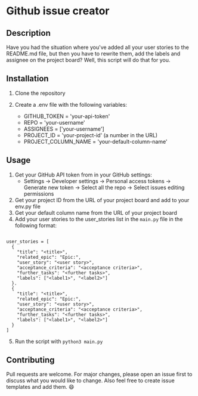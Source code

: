 # Github issue creator

## Description

Have you had the situation where you've added all your user stories to the README.md file, but then you have to rewrite them, add the labels and assignee on the project board? Well, this script will do that for you.

## Installation

1. Clone the repository
2. Create a .env file with the following variables:

   - GITHUB_TOKEN = 'your-api-token'
   - REPO = 'your-username'
   - ASSIGNEES = ['your-username']
   - PROJECT_ID = 'your-project-id' (a number in the URL)
   - PROJECT_COLUMN_NAME = 'your-default-column-name'

## Usage

1. Get your GitHub API token from in your GitHub settings:
   - Settings -> Developer settings -> Personal access tokens -> Generate new token -> Select all the repo -> Select issues editing permissions
2. Get your project ID from the URL of your project board and add to your env.py file
3. Get your default column name from the URL of your project board
4. Add your user stories to the user_stories list in the `main.py` file in the following format:

```

user_stories = [
  {
    "title": "<title>",
    "related_epic": "Epic:",
    "user_story": "<user story>",
    "acceptance_criteria": "<acceptance criteria>",
    "further_tasks": "<further tasks>",
    "labels": ["<label1>", "<label2>"]
  }.
  {
    "title": "<title>",
    "related_epic": "Epic:",
    "user_story": "<user story>",
    "acceptance_criteria": "<acceptance criteria>",
    "further_tasks": "<further tasks>",
    "labels": ["<label1>", "<label2>"]
  }
]

```

5. Run the script with `python3 main.py`

## Contributing

Pull requests are welcome. For major changes, please open an issue first to discuss what you would like to change. Also feel free to create issue templates and add them. 😄

